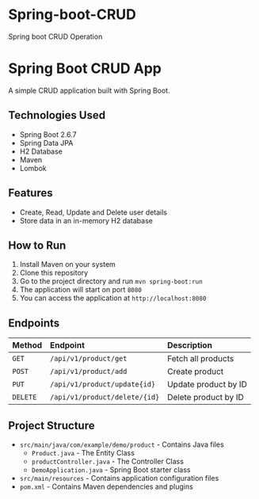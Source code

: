 # Spring-boot-CRUD
Spring boot CRUD Operation
  # Spring Boot CRUD App
  A simple CRUD application built with Spring Boot.

  ## Technologies Used
  - Spring Boot 2.6.7
  - Spring Data JPA
  - H2 Database
  - Maven
  - Lombok

  ## Features
  - Create, Read, Update and Delete user details
  - Store data in an in-memory H2 database

  ## How to Run
  1. Install Maven on your system
  2. Clone this repository
  3. Go to the project directory and run `mvn spring-boot:run`
  4. The application will start on port `8080`
  5. You can access the application at `http://localhost:8080`

  ## Endpoints
  | Method | Endpoint | Description |
  |:--|:--|:--|
  | `GET` | `/api/v1/product/get` | Fetch all products |
  | `POST` | `/api/v1/product/add` | Create product | 
  | `PUT` | `/api/v1/product/update{id}` | Update product by ID |
  | `DELETE` | `/api/v1/product/delete/{id}` | Delete product by ID |
  ## Project Structure
  - `src/main/java/com/example/demo/product` - Contains Java files
       - `Product.java` - The Entity Class
       -  `productController.java` - The Controller Class
       - `DemoApplication.java` - Spring Boot starter class
  - `src/main/resources` - Contains application configuration files
  - `pom.xml` - Contains Maven dependencies and plugins
